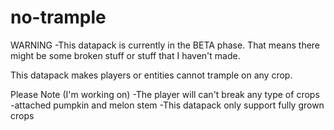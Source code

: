# no-trample

WARNING 
-This datapack is currently in the BETA phase. That means there might be some broken stuff or stuff that I haven't made.

This datapack makes players or entities cannot trample on any crop.

Please Note (I'm working on)
-The player will can't break any type of crops
-attached pumpkin and melon stem
-This datapack only support fully grown crops

